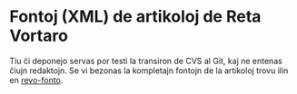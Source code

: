 # Fontoj (XML) de artikoloj de Reta Vortaro

Tiu ĉi deponejo servas por testi la transiron de CVS al Git, kaj ne entenas ĉiujn redaktojn.
Se vi bezonas la kompletajn fontojn de la artikoloj trovu ilin en [revo-fonto](https://github.com/revuloj/revo-fonto).


